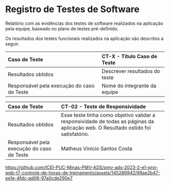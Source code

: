 # Registro de Testes de Software

Relatório com as evidências dos testes de software realizados na aplicação pela equipe, baseado no plano de testes pré-definido.

Os resultados dos testes funcionais realizados na aplicação são descritos a seguir.

|Caso de Teste    | CT-X - Título Caso de Teste |
|:---|:---|
| Resultados obtidos | Descrever resultados do teste  |
| Responsável pela execução do caso de Teste | Nome do integrante da equipe |



|Caso de Teste    | CT-02 - Teste de Responsividade |
|:---|:---|
| Resultados obtidos | Esse teste tinha como objetivo validar a responsividade de todas as páginas da aplicação web. O Resultado ostido foi satisfatório.  |
| Responsável pela execução do caso de Teste | Matheus Vinício Santos Costa |

https://github.com/ICEI-PUC-Minas-PMV-ADS/pmv-ads-2023-2-e1-proj-web-t7-controle-de-horas-de-treinamento/assets/145286942/98ae2b47-ee1e-4fdc-ad06-97a0cde290e7



